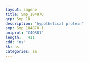 ```yaml
---
layout: smgene
title: Smp_184870
grp: Smp_18
description: "hypothetical protein"
smp: Smp_184870.1
uniprot: "C4QR81"
length:   411
cdd: "ns"
kk: ns
categories: sm
---
```

